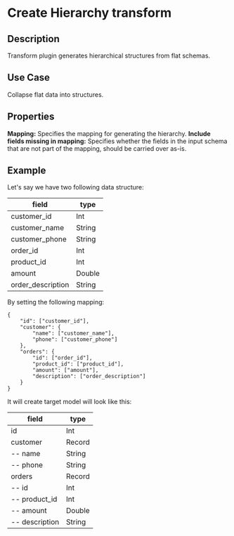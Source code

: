 # Create Hierarchy transform

Description
-----------
Transform plugin generates hierarchical structures from flat schemas.

Use Case
--------
Collapse flat data into structures.


Properties
----------
**Mapping:** Specifies the mapping for generating the hierarchy.
**Include fields missing in mapping:** Specifies whether the fields in the input schema that are not part of the mapping,
should be carried over as-is.

Example
-------
Let's say we have two following data structure:

| field                 | type         |
| ------------          | ------------ |
| customer_id           | Int          |
| customer_name         | String       |
| customer_phone        | String       |
| order_id              | Int          |
| product_id            | Int          |
| amount                | Double       |
| order_description     | String       |

By setting the following mapping:

```
{
	"id": ["customer_id"],
	"customer": {
		"name": ["customer_name"],
		"phone": ["customer_phone"]
	},
	"orders": {
		"id": ["order_id"],
		"product_id": ["product_id"],
		"amount": ["amount"],
		"description": ["order_description"]
	}
}
```

It will create target model will look like this:

| field                | type         |
| -------------------- | ------------ |
| id                   | Int          |
| customer             | Record       |
| -- name              | String       |
| -- phone             | String       |
| orders               | Record       |
| -- id                | Int          |
| -- product_id        | Int          |
| -- amount            | Double       |
| -- description       | String       |
